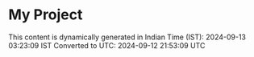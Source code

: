 # My Project

This content is dynamically generated in Indian Time (IST): 2024-09-13 03:23:09 IST
Converted to UTC: 2024-09-12 21:53:09 UTC
